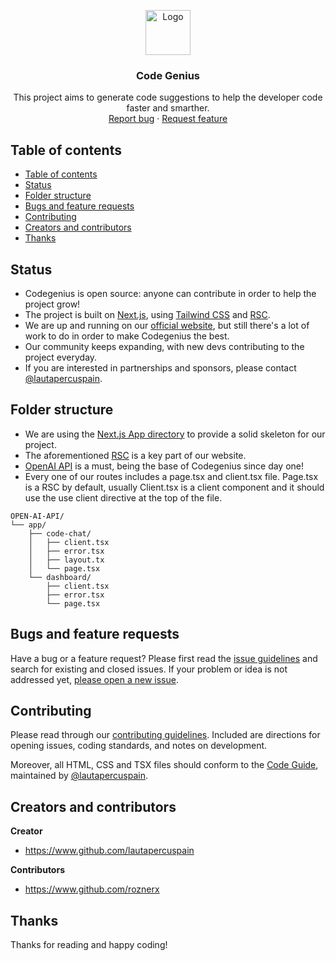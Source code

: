 <p align="center">
  <a href="https://code-genius.dev">
    <img src="https://www.code-genius.dev/_next/image?url=%2Flogo%2Fcode-genius.svg&w=32&q=75" alt="Logo" width=72 height=72>
  </a>

  <h3 align="center">Code Genius</h3>

  <p align="center">
    This project aims to generate code suggestions to help the developer code faster and smarther.
    <br>
    <a href="https://github.com/lautapercuspain/open-ai-api/issues/new">Report bug</a>
    ·
    <a href="https://github.com/lautapercuspain/open-ai-api/issues/new">Request feature</a>
  </p>
</p>

## Table of contents

- [Table of contents](#table-of-contents)
- [Status](#status)
- [Folder structure](#folder-structure)
- [Bugs and feature requests](#bugs-and-feature-requests)
- [Contributing](#contributing)
- [Creators and contributors](#creators-and-contributors)
- [Thanks](#thanks)

## Status

- Codegenius is open source: anyone can contribute in order to help the project grow!
- The project is built on [Next.js](https://nextjs.org), using [Tailwind CSS](https://tailwindcss.com/) and [RSC](https://nextjs.org/docs/app/building-your-application/rendering/server-components).
- We are up and running on our [official website](https://www.code-genius.dev/), but still there's a lot of work to do in order to make Codegenius the best.
- Our community keeps expanding, with new devs contributing to the project everyday.
- If you are interested in partnerships and sponsors, please contact [@lautapercuspain](https://www.github.com/lautapercuspain).

## Folder structure

- We are using the [Next.js App directory](https://nextjs.org/docs/app) to provide a solid skeleton for our project.
- The aforementioned [RSC](https://nextjs.org/docs/app/building-your-application/rendering/server-components) is a key part of our website.
- [OpenAI API](https://openai.com/blog/openai-api) is a must, being the base of Codegenius since day one!
- Every one of our routes includes a page.tsx and client.tsx file. Page.tsx is a RSC by default, usually Client.tsx is a client component and it should use the use client directive at the top of the file.

```Example of our repo's internal structure
OPEN-AI-API/
└── app/
    ├── code-chat/
    │   ├── client.tsx
    │   ├── error.tsx
    │   ├── layout.tx
    │   └── page.tsx
    └── dashboard/
        ├── client.tsx
        ├── error.tsx
        └── page.tsx
```

## Bugs and feature requests

Have a bug or a feature request? Please first read the [issue guidelines](https://github.com/lautapercuspain/open-ai-api/blob/main/CONTRIBUTING.md) and search for existing and closed issues. If your problem or idea is not addressed yet, [please open a new issue](https://github.com/lautapercuspain/open-ai-api/issues/new).

## Contributing

Please read through our [contributing guidelines](https://github.com/lautapercuspain/open-ai-api/blob/main/CONTRIBUTING.md). Included are directions for opening issues, coding standards, and notes on development.

Moreover, all HTML, CSS and TSX files should conform to the [Code Guide](https://github.com/mdo/code-guide), maintained by [@lautapercuspain](https://www.github.com/lautapercuspain).

## Creators and contributors

**Creator**

- <https://www.github.com/lautapercuspain>

**Contributors**

- <https://www.github.com/roznerx>

## Thanks

Thanks for reading and happy coding!

